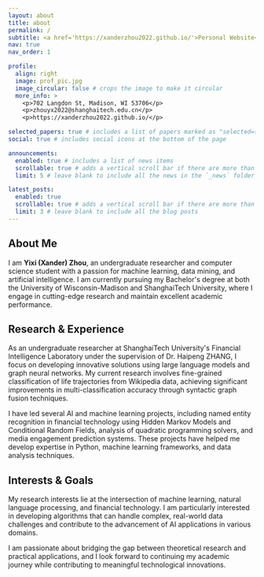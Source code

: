 ```yaml
---
layout: about
title: about
permalink: /
subtitle: <a href='https://xanderzhou2022.github.io/'>Personal Website</a>. Undergraduate Researcher. Computer Science Student.
nav: true
nav_order: 1

profile:
  align: right
  image: prof_pic.jpg
  image_circular: false # crops the image to make it circular
  more_info: >
    <p>702 Langdon St, Madison, WI 53706</p>
    <p>zhouyx2022@shanghaitech.edu.cn</p>
    <p>https://xanderzhou2022.github.io/</p>

selected_papers: true # includes a list of papers marked as "selected={true}"
social: true # includes social icons at the bottom of the page

announcements:
  enabled: true # includes a list of news items
  scrollable: true # adds a vertical scroll bar if there are more than 3 news items
  limit: 5 # leave blank to include all the news in the `_news` folder

latest_posts:
  enabled: true
  scrollable: true # adds a vertical scroll bar if there are more than 3 new posts items
  limit: 3 # leave blank to include all the blog posts
---
```


## About Me

I am **Yixi (Xander) Zhou**, an undergraduate researcher and computer science student with a passion for machine learning, data mining, and artificial intelligence. I am currently pursuing my Bachelor's degree at both the University of Wisconsin-Madison and ShanghaiTech University, where I engage in cutting-edge research and maintain excellent academic performance.

## Research & Experience

As an undergraduate researcher at ShanghaiTech University's Financial Intelligence Laboratory under the supervision of Dr. Haipeng ZHANG, I focus on developing innovative solutions using large language models and graph neural networks. My current research involves fine-grained classification of life trajectories from Wikipedia data, achieving significant improvements in multi-classification accuracy through syntactic graph fusion techniques.

I have led several AI and machine learning projects, including named entity recognition in financial technology using Hidden Markov Models and Conditional Random Fields, analysis of quadratic programming solvers, and media engagement prediction systems. These projects have helped me develop expertise in Python, machine learning frameworks, and data analysis techniques.

## Interests & Goals

My research interests lie at the intersection of machine learning, natural language processing, and financial technology. I am particularly interested in developing algorithms that can handle complex, real-world data challenges and contribute to the advancement of AI applications in various domains.

I am passionate about bridging the gap between theoretical research and practical applications, and I look forward to continuing my academic journey while contributing to meaningful technological innovations.

